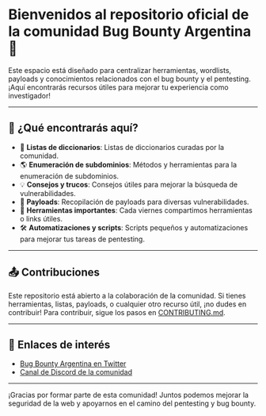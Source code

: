# Bienvenidos al **repositorio oficial de la comunidad Bug Bounty Argentina** 🚀

Este espacio está diseñado para centralizar herramientas, wordlists, payloads y conocimientos relacionados con el bug bounty y el pentesting. ¡Aquí encontrarás recursos útiles para mejorar tu experiencia como investigador!

---

## 📌 ¿Qué encontrarás aquí?

- 📂 **Listas de diccionarios**: Listas de diccionarios curadas por la comunidad.
- 🌎 **Enumeración de subdominios**: Métodos y herramientas para la enumeración de subdominios.
- 💡 **Consejos y trucos**: Consejos útiles para mejorar la búsqueda de vulnerabilidades.
- 🎯 **Payloads**: Recopilación de payloads para diversas vulnerabilidades.
- 🔧 **Herramientas importantes**: Cada viernes compartimos herramientas o links útiles.
- 🛠 **Automatizaciones y scripts**: Scripts pequeños y automatizaciones para mejorar tus tareas de pentesting.

---

## 📤 Contribuciones

Este repositorio está abierto a la colaboración de la comunidad. Si tienes herramientas, listas, payloads, o cualquier otro recurso útil, ¡no dudes en contribuir! Para contribuir, sigue los pasos en [CONTRIBUTING.md](link-a-contribuir).

---

## 🔗 Enlaces de interés

- [Bug Bounty Argentina en Twitter](https://twitter.com/BugBountyArg)
- [Canal de Discord de la comunidad](https://discord.gg/bugbountyarg)

---

¡Gracias por formar parte de esta comunidad! Juntos podemos mejorar la seguridad de la web y apoyarnos en el camino del pentesting y bug bounty.
